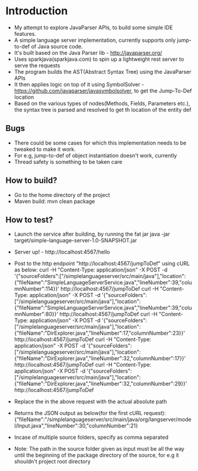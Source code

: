 # Introduction
- My attempt to explore JavaParser APIs, to build some simple IDE features.
- A simple language server implementation, currently supports only jump-to-def of Java source code.
- It's built based on the Java Parser lib - http://javaparser.org/
- Uses sparkjava(sparkjava.com) to spin up a lightweight rest server to serve the requests
- The program builds the AST(Abstract Syntax Tree) using the JavaParser APIs
- It then applies logic on top of it using SymbolSolver - https://github.com/javaparser/javasymbolsolver, to get the Jump-To-Def location
- Based on the various types of nodes(Methods, Fields, Parameters etc.), the syntax tree is parsed and resolved to get th location of the entity def

## Bugs
- There could be some cases for which this implementation needs to be tweaked to make it work.
- For e.g, jump-to-def of object instantiation doesn't work, currently
- Thread safety is something to be taken care

## How to build?
- Go to the home directory of the project
- Maven build: mvn clean package

## How to test?
- Launch the service after building, by running the fat jar
    java -jar target/simple-language-server-1.0-SNAPSHOT.jar
- Server up! - http://localhost:4567/hello
- Post to the http endpoint "http://localhost:4567/jumpToDef" using cURL as below:
curl -H "Content-Type: application/json" -X POST -d '{"sourceFolders":["<relative path>/simplelanguageserver/src/main/java"],"location":{"fileName":"SimpleLanguageServerService.java","lineNumber":39,"columnNumber":114}}' http://localhost:4567/jumpToDef
curl -H "Content-Type: application/json" -X POST -d '{"sourceFolders":["<relative path>/simplelanguageserver/src/main/java"],"location":{"fileName":"SimpleLanguageServerService.java","lineNumber":39,"columnNumber":80}}' http://localhost:4567/jumpToDef
curl -H "Content-Type: application/json" -X POST -d '{"sourceFolders":["<relative path>/simplelanguageserver/src/main/java"],"location":{"fileName":"DirExplorer.java","lineNumber":17,"columnNumber":23}}' http://localhost:4567/jumpToDef
curl -H "Content-Type: application/json" -X POST -d '{"sourceFolders":["<relative path>/simplelanguageserver/src/main/java"],"location":{"fileName":"DirExplorer.java","lineNumber":32,"columnNumber":17}}' http://localhost:4567/jumpToDef
curl -H "Content-Type: application/json" -X POST -d '{"sourceFolders":["<relative path>/simplelanguageserver/src/main/java"],"location":{"fileName":"DirExplorer.java","lineNumber":32,"columnNumber":29}}' http://localhost:4567/jumpToDef

- Replace the <relative path> in the above request with the actual absolute path
- Returns the JSON output as below(for the first cURL request):
{"fileName":"<Path readacted>/simplelanguageserver/src/main/java/org/langserver/model/Input.java","lineNumber":30,"columnNumber":21}

- Incase of multiple source folders, specify as comma separated
- Note: The path in the source folder given as input must be all the way until the beginning of the package directory of the source, for e.g it shouldn't project root directory

